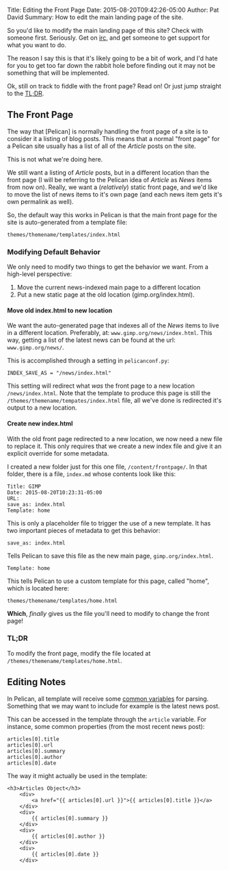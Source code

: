Title: Editing the Front Page
Date: 2015-08-20T09:42:26-05:00
Author: Pat David
Summary: How to edit the main landing page of the site.

So you'd like to modify the main landing page of this site?
Check with someone first.
Seriously.  Get on [irc]({filename}../../about/irc.md), and get someone to get support for what you want to do.


The reason I say this is that it's likely going to be a bit of work, and I'd hate for you
to get too far down the rabbit hole before finding out it may not be something that will be implemented.

Ok, still on track to fiddle with the front page?  Read on! Or just jump straight to the [TL;DR](#tldr).



## The Front Page

The way that [Pelican] is normally handling the front page of a site is to consider it a listing of
blog posts.  This means that a normal "front page" for a Pelican site usually has a list of all of the 
*Article* posts on the site.

This is not what we're doing here.

We still want a listing of *Article* posts, but in a different location than the front page
(I will be referring to the Pelican idea of *Article* as *News* items from now on).
Really, we want a (*relatively*) static front page, and we'd like to move the list of news items
to it's own page (and each news item gets it's own permalink as well).

So, the default way this works in Pelican is that the main front page for the site is auto-generated
from a template file:

    themes/themename/templates/index.html


### Modifying Default Behavior

We only need to modify two things to get the behavior we want.
From a high-level perspective:

1. Move the current news-indexed main page to a different location
2. Put a new static page at the old location (gimp.org/index.html).


#### Move old index.html to new location

We want the auto-generated page that indexes all of the *News* items to live in a different location.
Preferably, at: `www.gimp.org/news/index.html`.
This way, getting a list of the latest news can be found at the url: `www.gimp.org/news/`.

This is accomplished through a setting in `pelicanconf.py`:

    INDEX_SAVE_AS = "/news/index.html"

This setting will redirect what *was* the front page to a new location `/news/index.html`.
Note that the template to produce this page is still the `/themes/themename/tempates/index.html` file,
all we've done is redirected it's output to a new location.


#### Create new index.html

With the old front page redirected to a new location, we now need a new file to replace it.
This only requires that we create a new index file and give it an explicit override for some metadata.

I created a new folder just for this one file, `/content/frontpage/`.
In that folder, there is a file, `index.md` whose contents look like this:

    Title: GIMP
    Date: 2015-08-20T10:23:31-05:00
    URL:
    save_as: index.html
    Template: home

This is only a placeholder file to trigger the use of a new template.
It has two important pieces of metadata to get this behavior:

    save_as: index.html

Tells Pelican to save this file as the new main page, `gimp.org/index.html`.

    Template: home

This tells Pelican to use a custom template for this page, called "home", which is located here:

    themes/themename/templates/home.html

**Which**, *finally* gives us the file you'll need to modify to change the front page!

### TL;DR

To modify the front page, modify the file located at `/themes/themename/templates/home.html`.



## Editing Notes

In Pelican, all template will receive some [common variables](http://docs.getpelican.com/en/3.6.2/themes.html#common-variables) for parsing.  Something that we may want to include for example is the latest news post.

This can be accessed in the template through the `article` variable.  For instance, some common properties (from the most recent news post):
    
    articles[0].title
    articles[0].url
    articles[0].summary
    articles[0].author
    articles[0].date
    
The way it might actually be used in the template:

    <h3>Articles Object</h3>
        <div>
            <a href="{{ articles[0].url }}">{{ articles[0].title }}</a>
        </div>
        <div>
            {{ articles[0].summary }}
        </div>
        <div>
            {{ articles[0].author }}
        </div>
        <div>
            {{ articles[0].date }}
        </div>

